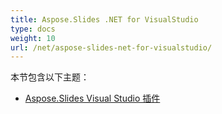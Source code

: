 ```yaml
---
title: Aspose.Slides .NET for VisualStudio
type: docs
weight: 10
url: /net/aspose-slides-net-for-visualstudio/
---
```


本节包含以下主题：

- [Aspose.Slides Visual Studio 插件](/slides/net/aspose-slides-visual-studio-plugin/)
